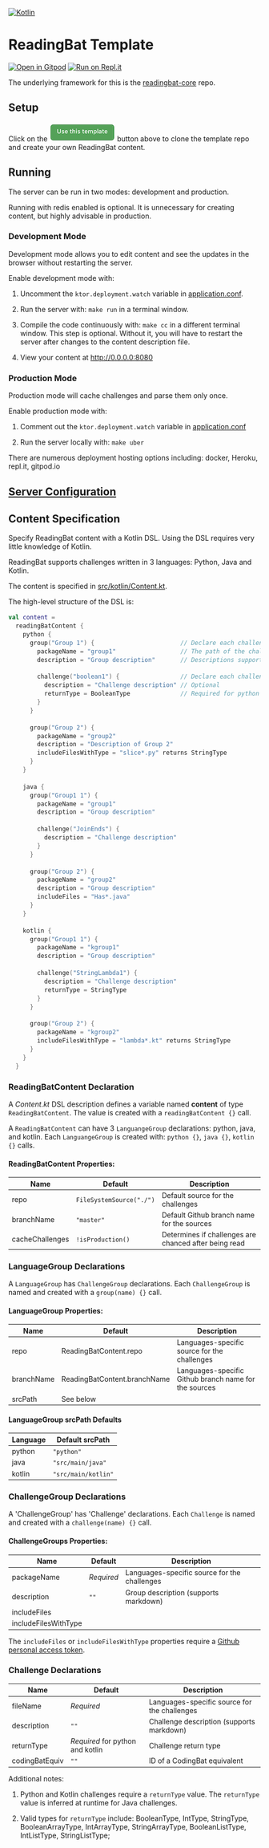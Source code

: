 [![Kotlin](https://img.shields.io/badge/%20language-Kotlin-red.svg)](https://kotlinlang.org/)

# ReadingBat Template

[![Open in Gitpod](https://gitpod.io/button/open-in-gitpod.svg)](https://gitpod.io/#https://github.com/readingbat/readingbat-template)
[![Run on Repl.it](https://repl.it/badge/github/readingbat/readingbat-template)](https://repl.it/github/readingbat/readingbat-template)

The underlying framework for this is the [readingbat-core](https://github.com/readingbat/readingbat-core) repo.

## Setup

Click on the [![](docs/template_button.png)](https://github.com/readingbat/readingbat-template/generate) 
button above to clone the template repo and create your own ReadingBat content.

## Running

The server can be run in two modes: development and production.

Running with redis enabled is optional. It is unnecessary for creating content, but 
highly advisable in production. 

### Development Mode

Development mode allows you to edit content and see the updates in the browser without
restarting the server.

Enable development mode with:

1) Uncomment the `ktor.deployment.watch` variable in [application.conf](./src/main/resources/application.conf#L31).

2) Run the server with: `make run` in a terminal window.

3) Compile the code continuously with: `make cc` in a different terminal window. This step is optional.
Without it, you will have to restart the server after changes to the content description file. 

4) View your content at http://0.0.0.0:8080

### Production Mode

Production mode will cache challenges and parse them only once. 

Enable production mode with:

1) Comment out the `ktor.deployment.watch` variable in [application.conf](./src/main/resources/application.conf#L31)

2) Run the server locally with: `make uber`

There are numerous deployment hosting options including: docker, Heroku, repl.it, gitpod.io

## [Server Configuration](wiki/Server-Configuration)

## Content Specification

Specify ReadingBat content with a Kotlin DSL. Using the DSL requires very little knowledge of Kotlin.

ReadingBat supports challenges written in 3 languages: Python, Java and Kotlin.

The content is specified in [src/kotlin/Content.kt](./src/kotlin/Content.kt).

The high-level structure of the DSL is:
```kotlin
val content = 
  readingBatContent { 
    python {
      group("Group 1") {                        // Declare each challenge group
        packageName = "group1"                  // The path of the challenges in this group
        description = "Group description"       // Descriptions support markdown

        challenge("boolean1") {                 // Declare each challenge
          description = "Challenge description" // Optional
          returnType = BooleanType              // Required for python challenges
        }
      }     

      group("Group 2") {
        packageName = "group2"
        description = "Description of Group 2"  
        includeFilesWithType = "slice*.py" returns StringType
      }
    }

    java {
      group("Group1 1") {
        packageName = "group1"
        description = "Group description"

        challenge("JoinEnds") {
          description = "Challenge description"
        }
      }

      group("Group 2") {
        packageName = "group2"
        description = "Group description"
        includeFiles = "Has*.java"
      }
    }

    kotlin {
      group("Group1 1") {
        packageName = "kgroup1"
        description = "Group description"

        challenge("StringLambda1") {
          description = "Challenge description"
          returnType = StringType
        }
      }

      group("Group 2") {
        packageName = "kgroup2"
        includeFilesWithType = "lambda*.kt" returns StringType
      }
    }
  }
```

### ReadingBatContent Declaration

A *Content.kt* DSL description defines a variable named **content** of type `ReadingBatContent`.
The value is created with a `readingBatContent {}` call.

A `ReadingBatContent` can have 3 `LanguangeGroup` declarations: python, java, and kotlin.
Each `LanguangeGroup` is created with: `python {}`, `java {}`, `kotlin {}` calls.

#### ReadingBatContent Properties:
| Name            | Default                | Description                                                |
|-----------------|------------------------|------------------------------------------------------------|
| repo            | `FileSystemSource("./")` | Default source for the challenges    |
| branchName      | `"master"`               | Default Github branch name for the sources |
| cacheChallenges | `!isProduction()`        | Determines if challenges are chanced after being read | 


### LanguageGroup Declarations

A `LanguageGroup` has `ChallengeGroup` declarations. 
Each `ChallengeGroup` is named and created with a `group(name) {}` call. 

#### LanguageGroup Properties:
| Name            | Default                       | Description                                                |
|-----------------|-------------------------------|------------------------------------------------------------|
| repo            | ReadingBatContent.repo        | Languages-specific source for the challenges    |
| branchName      | ReadingBatContent.branchName  | Languages-specific Github branch name for the sources |
| srcPath         | See below                     |

#### LanguageGroup srcPath Defaults

| Language | Default srcPath   |
|----------|-------------------|
| python   | `"python"`          |
| java     | `"src/main/java"`   |
| kotlin   | `"src/main/kotlin"` |


### ChallengeGroup Declarations

A 'ChallengeGroup' has 'Challenge' declarations. 
Each `Challenge` is named and created with a `challenge(name) {}` call. 

#### ChallengeGroups Properties:
| Name                 | Default                       | Description                                                |
|----------------------|--------------|------------------------------------------------------------|
| packageName          | *Required*   | Languages-specific source for the challenges    |
| description          | `""`         | Group description (supports markdown) |
| includeFiles         |              |                                       |
| includeFilesWithType |              |                                       |

The `includeFiles` or `includeFilesWithType` properties require a 
[Github personal access token](https://help.github.com/en/github/authenticating-to-github/creating-a-personal-access-token-for-the-command-line).

### Challenge Declarations

| Name           | Default                          | Description                                                |
|----------------|----------------------------------|------------------------------------------------------------|
| fileName       | *Required*                       | Languages-specific source for the challenges    |
| description    | `""`                             | Challenge description (supports markdown) |
| returnType     | *Required* for python and kotlin | Challenge return type |
| codingBatEquiv | `""`                             | ID of a CodingBat equivalent |


Additional notes:

1) Python and Kotlin challenges require a `returnType` value. 
The `returnType` value is inferred at runtime for Java challenges.

2) Valid types for `returnType` include:
  BooleanType, IntType, StringType, BooleanArrayType, IntArrayType, StringArrayType, BooleanListType,
  IntListType, StringListType;
 



